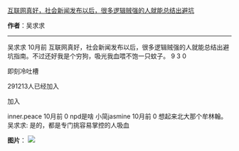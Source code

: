

[互联网真好，社会新闻发布以后，很多逻辑贼强的人就能总结出避坑](https://m.okjike.com/originalPosts/666018065a0bf5dd935a3b6b?s=ewoidSI6ICI1N2Y0ZGFjYWI2YzFlNTEzMDBiMDQyNmQiCn0=)

**作者**：吴求求

---

吴求求
10月前
互联网真好，社会新闻发布以后，很多逻辑贼强的人就能总结出避坑指南。不过还好我是个穷狗，吸光我血喂不饱一只蚊子。
9
3
0

即刻冷吐槽

291213人已经加入

加入

inner.peace
10月前
0
npd是啥
小简jasmine
10月前
0
想起来北大那个牟林翰。
吴求求: 是的，都是专门挑容易掌控的人吸血

**图片**：
![](https://cdnv2.ruguoapp.com/Fq5hXlsRyzHJ4GcfYJZPIOnzL4gCv3.png?imageMogr2/auto-orient/thumbnail/1500x2000%3E)